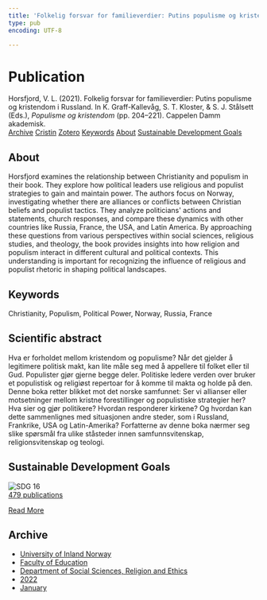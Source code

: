 ```yaml
---
title: 'Folkelig forsvar for familieverdier: Putins populisme og kristendom i Russland'
type: pub
encoding: UTF-8

---
```

<h1>Publication</h1>
<article id="csl-bib-container-PP7VEX7X" class="csl-bib-container">
  <div class="csl-bib-body"> <div class="csl-entry">Horsfjord, V. L. (2021). Folkelig forsvar for familieverdier: Putins populisme og kristendom i Russland. In K. Graff-Kallevåg, S. T. Kloster, &#38; S. J. Stålsett (Eds.), <i>Populisme og kristendom</i> (pp. 204–221). Cappelen Damm akademisk.</div> </div>
  <div class="csl-bib-buttons">
    <a href="#taxonomy-article-PP7VEX7X" alt="archive" class="csl-bib-button">Archive</a>
    <a href="https://app.cristin.no/results/show.jsf?id=1992568" alt="Cristin" class="csl-bib-button">Cristin</a>
    <a href="http://zotero.org/groups/5881554/items/PP7VEX7X" alt="Zotero" class="csl-bib-button">Zotero</a>
    <a href="#keywords-article-PP7VEX7X" alt="keywords" class="csl-bib-button">Keywords</a>
    <a href="#about-article-PP7VEX7X" alt="about_pub" class="csl-bib-button">About</a>
    <a href="#sdg-article-PP7VEX7X" alt="sdg" class="csl-bib-button">Sustainable Development Goals</a>
  </div>
  <div id="csl-bib-meta-container-PP7VEX7X"></div>
</article>
<div id="csl-bib-meta-PP7VEX7X" class="csl-bib-meta">
  <article id="about-article-PP7VEX7X" class="about_pub-article">
    <h1>About</h1>
    Horsfjord examines the relationship between Christianity and populism in their book. They explore how political leaders use religious and populist strategies to gain and maintain power. The authors focus on Norway, investigating whether there are alliances or conflicts between Christian beliefs and populist tactics. They analyze politicians' actions and statements, church responses, and compare these dynamics with other countries like Russia, France, the USA, and Latin America. By approaching these questions from various perspectives within social sciences, religious studies, and theology, the book provides insights into how religion and populism interact in different cultural and political contexts. This understanding is important for recognizing the influence of religious and populist rhetoric in shaping political landscapes.
  </article>
  <article id="keywords-article-PP7VEX7X" class="keywords-article">
    <h1>Keywords</h1>
    Christianity, Populism, Political Power, Norway, Russia, France
  </article>
  <article id="abstract-article-PP7VEX7X" class="abstract-article">
    <h1>Scientific abstract</h1>
    Hva er forholdet mellom kristendom og populisme? Når det gjelder å legitimere politisk makt, kan lite måle seg med å appellere til folket eller til Gud. Populister gjør gjerne begge deler. Politiske ledere verden over bruker et populistisk og religiøst repertoar for å komme til makta og holde på den. Denne boka retter blikket mot det norske samfunnet: Ser vi allianser eller motsetninger mellom kristne forestillinger og populistiske strategier her? Hva sier og gjør politikere? Hvordan responderer kirkene? Og hvordan kan dette sammenlignes med situasjonen andre steder, som i Russland, Frankrike, USA og Latin-Amerika? Forfatterne av denne boka nærmer seg slike spørsmål fra ulike ståsteder innen samfunnsvitenskap, religionsvitenskap og teologi.
  </article>
  <article id="sdg-article-PP7VEX7X" class="sdg-article">
    <h1>Sustainable Development Goals</h1>
    <div class="sdg-container"><div id="sdg16" class="sdg">
        <img src="{{< params subfolder >}}images/sdg/sdg16_en.png" class="image" alt="SDG 16">
        <div class="sdg-overlay">
          <a href="{{< params subfolder >}}en/archive/?sdg=16#archive" class="sdg-publication-count"><span>479</span> publications</a>
          <p><a href="https://sdgs.un.org/goals/goal16" class="sdg-read-more">Read More</a></p>
        </div>
      </div></div>
  </article>
  <article id="taxonomy-article-PP7VEX7X" class="taxonomy-article">
    <h1>Archive</h1>
    <ul>
      <li><a href="{{< params subfolder >}}en/archive/?key=3DCRN523">University of Inland Norway</a></li>
      <li><a href="{{< params subfolder >}}en/archive/?key=WYNZA47F">Faculty of Education</a></li>
      <li><a href="{{< params subfolder >}}en/archive/?key=XY7UYWKQ">Department of Social Sciences, Religion and Ethics</a></li>
      <li><a href="{{< params subfolder >}}en/archive/?key=KFGXTPGI">2022</a></li>
      <li><a href="{{< params subfolder >}}en/archive/?key=D9Q9N34I">January</a></li>
    </ul>
  </article>
</div>
